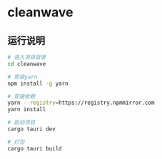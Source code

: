 # cleanwave

## 运行说明

```bash
# 进入项目目录
cd cleanwave

# 安装yarn
npm install -g yarn

# 安装依赖
yarn --registry=https://registry.npmmirror.com
yarn install

# 启动项目
cargo tauri dev

# 打包
cargo tauri build

```
